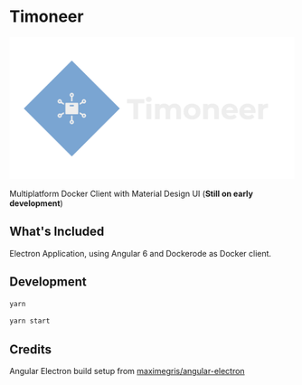 # Timoneer

![Timoneer](/resources/logo_transparent.png "Timoneer")

Multiplatform Docker Client with Material Design UI (**Still on early development**)

## What's Included

Electron Application, using Angular 6 and Dockerode as Docker client.

## Development

```bash
yarn
```

```bash
yarn start
```

## Credits

Angular Electron build setup from [maximegris/angular-electron](https://github.com/maximegris/angular-electron)